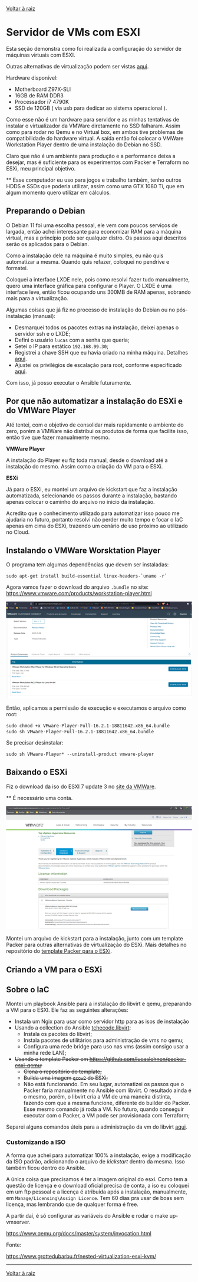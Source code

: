 [Voltar à raiz](../README.md)

# Servidor de VMs com ESXI

Esta seção demonstra como foi realizada a configuração do servidor de máquinas virtuais com ESXI. 

Outras alternativas de virtualização podem ser vistas [aqui](./esxi-alternativas.md).

Hardware disponível:
  - Motherboard Z97X-SLI
  - 16GB de RAM DDR3
  - Processador i7 4790K
  - SSD de 120GB ( via usb para dedicar ao sistema operacional ).     

Como esse não é um hardware para servidor e as minhas tentativas de instalar o virtualizador da VMWare diretamente no SSD falharam. Assim como para rodar no Qemu e no Virtual box, em ambos tive problemas de compatibilidade do hardware virtual. A saída então foi colocar o VMWare Workstation Player dentro de uma instalação do Debian no SSD. 

Claro que não é um ambiente para produção e a performance deixa a desejar, mas é suficiente para os experimentos com Packer e Terraform no ESXi, meu principal objetivo. 

** Esse computador eu uso para jogos e trabalho também, tenho outros HDDS e SSDs que poderia utilizar, assim como uma GTX 1080 Ti, que em algum momento quero utilizar em cálculos.

## Preparando o Debian 

O Debian 11 foi uma escolha pessoal, ele vem com poucos serviços de largada, então achei interessante para economizar RAM para a máquina virtual, mas a princípio pode ser qualquer distro. Os passos aqui descritos serão os aplicados para o Debian.

Como a instalação dele na máquina é muito simples, eu não quis automatizar a mesma. Quando quis refazer, coloquei no pendrive e formatei.

Coloquei a interface LXDE nele, pois como resolvi fazer tudo manualmente, quero uma interface gráfica para configurar o Player. O LXDE é uma interface leve, então ficou ocupando uns 300MB de RAM apenas, sobrando mais para a virtualização. 

Algumas coisas que já fiz no processo de instalação do Debian ou no pós-instalação (manual):
 - Desmarquei todos os pacotes extras na instalação, deixei apenas o servidor ssh e o LXDE;
 - Defini o usuário `lucas` com a senha que queria;
 - Setei o IP para estático `192.168.99.30`;
 - Registrei a chave SSH que eu havia criado na minha máquina. Detalhes [aqui](./ssh.md).
 - Ajustei os privilégios de escalação para root, conforme especificado [aqui](./sudo.md). 

Com isso, já posso executar o Ansible futuramente. 

## Por que não automatizar a instalação do ESXi e do VMWare Player

Até tentei, com o objetivo de consolidar mais rapidamente o ambiente do zero, porém a VMWare não distribui os produtos de forma que facilite isso, então tive que fazer manualmente mesmo. 

**VMWare Player**

A instalação do Player eu fiz toda manual, desde o download até a instalação do mesmo. Assim como a criação da VM para o ESXi. 

**ESXi**

Já para o ESXi, eu montei um arquivo de kickstart que faz a instalação automatizada, selecionando os passos durante a instalação, bastando apenas colocar o caminho do arquivo no inicio da instalação. 

Acredito que o conhecimento utilizado para automatizar isso pouco me ajudaria no futuro, portanto resolvi não perder muito tempo e focar o IaC apenas em cima do ESXi, trazendo um cenário de uso próximo ao utilizado no Cloud.

## Instalando o VMWare Worsktation Player

O programa tem algumas dependências que devem ser instaladas:

```
sudo apt-get install build-essential linux-headers-`uname -r`
```

Agora vamos fazer o download do arquivo `.bundle` no site: https://www.vmware.com/products/workstation-player.html

![](imgs/player.png)

Então, aplicamos a permissão de execução e executamos o arquivo como root:

```
sudo chmod +x VMware-Player-Full-16.2.1-18811642.x86_64.bundle
sudo sh VMware-Player-Full-16.2.1-18811642.x86_64.bundle
```

Se precisar desinstalar:

``` 
sudo sh VMware-Player* --uninstall-product vmware-player
```

## Baixando o ESXi 

Fiz o download da iso do ESXI 7 update 3 no [site da VMWare](https://customerconnect.vmware.com/group/vmware/evalcenter?p=free-esxi7).

** É necessário uma conta.

![](imgs/download-esxi.png)

Montei um arquivo de kickstart para a instalação, junto com um template Packer para outras alternativas de virtualização do ESXi. 
Mais detalhes no repositório do [template Packer para o ESXi](https://github.com/lucaslehnen/packer-esxi).

## Criando a VM para o ESXi

## Sobre o IaC

Montei um playbook Ansible para a instalação do libvirt e qemu, preparando a VM para o ESXI. Ele faz as seguintes alterações: 
- Instala um Ngix para usar como servidor http para as isos de instalação
- Usando a collection do Ansible [tchecode.libvirt](https://github.com/lucaslehnen/tchecode.libvirt):
  - Instala os pacotes do libvirt;
  - Instala pacotes de utilitários para administração de vms no qemu;
  - Configura uma rede bridge para uso nas vms (assim consigo usar a minha rede LAN);
- <s>Usando o template Packer em https://github.com/lucaslehnen/packer-esxi-qemu:
   - Clona o repositório do template;
   - Builda uma imagem `qcow2` do ESXi;</s>
   - Não está funcionando. Em seu lugar, automatizei os passos que o Packer faria manualmente no Ansible com libvirt. O resultado ainda é o mesmo, porém, o libvirt cria a VM de uma maneira distinta, fazendo com que a mesma funcione, diferente do builder do Packer. Esse mesmo comando já roda a VM. No futuro, quando conseguir executar com o Packer, a VM pode ser provisionada com Terraform;  

Separei alguns comandos úteis para a administração da vm do libvirt [aqui](./4-libvirt-commands.md). 


### Customizando a ISO

A forma que achei para automatizar 100% a instalação, exige a modificação da ISO padrão, adicionando o arquivo de *kickstart* dentro da mesma. Isso também ficou dentro do Ansible. 

A única coisa que precisamos é ter a imagem original do esxi. Como tem a questão de licença e o download oficial precisa de conta, a iso eu coloquei em um ftp pessoal e a licença é atribuída após a instalação, manualmente, em `Manage/Licensing\Assign Licence`. Tem 60 dias pra usar de boas sem licença, mas lembrando que de qualquer forma é free.

A partir daí, é só configurar as variáveis do Ansible e rodar o make up-vmserver.

https://www.qemu.org/docs/master/system/invocation.html


Fonte:

https://www.grottedubarbu.fr/nested-virtualization-esxi-kvm/


---
[Voltar à raiz](../README.md)